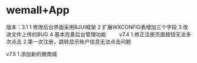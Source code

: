 wemall+App
======
版本：3.1
1 修改后台界面采用BJUI框架
2 扩展WXCONFIG表增加三个字段
3 改进文件上传的BUG
4 基本完善后台管理功能
　　
v7.4
1.修正注册页面按钮无法多次点击
2.第一次注册，跳转显示账户信息无法点击问题

v7.5 
1.添加新的微商城

